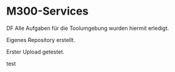 # M300-Services
DF
Alle Aufgaben für die Toolumgebung wurden hiermit erledigt.

Eigenes Repository erstellt.

Erster Upload getestet.

test